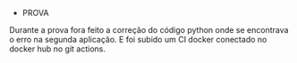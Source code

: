 * PROVA

Durante a prova fora feito a correção do código python onde se encontrava o erro na segunda aplicação. E foi subido um CI docker conectado no docker hub no git actions.

